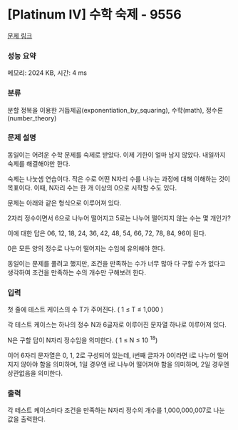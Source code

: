 # [Platinum IV] 수학 숙제 - 9556 

[문제 링크](https://www.acmicpc.net/problem/9556) 

### 성능 요약

메모리: 2024 KB, 시간: 4 ms

### 분류

분할 정복을 이용한 거듭제곱(exponentiation_by_squaring), 수학(math), 정수론(number_theory)

### 문제 설명

<p>동일이는 어려운 수학 문제를 숙제로 받았다. 이제 기한이 얼마 남지 않았다. 내일까지 숙제를 해결해야만 한다.</p>

<p>숙제는 나눗셈 연습이다. 작은 수로 어떤 N자리 수를 나누는 과정에 대해 이해하는 것이 목표이다. 이때, N자리 수는 한 개 이상의 0으로 시작할 수도 있다.</p>

<p>문제는 아래와 같은 형식으로 이루어져 있다.</p>

<p>2자리 정수이면서 6으로 나누어 떨어지고 5로는 나누어 떨어지지 않는 수는 몇 개인가?</p>

<p>이에 대한 답은 06, 12, 18, 24, 36, 42, 48, 54, 66, 72, 78, 84, 96이 된다.</p>

<p>0은 모든 양의 정수로 나누어 떨어지는 수임에 유의해야 한다.</p>

<p>동일이는 문제를 풀려고 했지만, 조건을 만족하는 수가 너무 많아 다 구할 수가 없다고 생각하여 조건을 만족하는 수의 개수만 구해보려 한다.</p>

### 입력 

 <p>첫 줄에 테스트 케이스의 수 T가 주어진다. ( 1 ≤ T ≤ 1,000 )</p>

<p>각 테스트 케이스는 하나의 정수 N과 6글자로 이루어진 문자열 하나로 이루어져 있다.</p>

<p>N은 구할 답이 N자리 정수임을 의미한다. ( 1 ≤ N ≤ 10 <sup>18</sup>)</p>

<p>이어 6자리 문자열은 0, 1, 2로 구성되어 있는데, i번째 글자가 0이라면 i로 나누어 떨어지지 않아야 함을 의미하며, 1일 경우엔 i로 나누어 떨어져야 함을 의미하며, 2일 경우엔 상관없음을 의미한다.</p>

### 출력 

 <p>각 테스트 케이스마다 조건을 만족하는 N자리 정수의 개수를 1,000,000,007로 나눈 값을 출력한다.</p>

